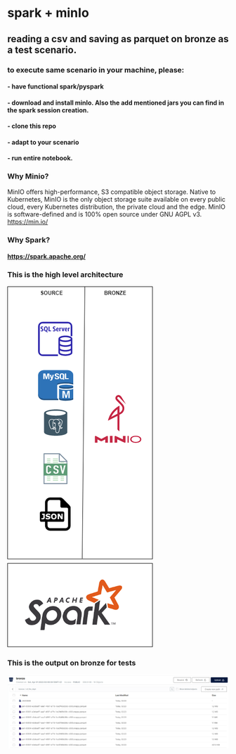 # spark + minIo

## reading a csv and saving as parquet on bronze as a test scenario.
### to execute same scenario in your machine, please:
#### - have functional spark/pyspark
#### - download and install minIo. Also the add mentioned jars you can find in the spark session creation.
#### - clone this repo
#### - adapt to your scenario
#### - run entire notebook.


### Why Minio?
MinIO offers high-performance, S3 compatible object storage. Native to
Kubernetes, MinIO is the only object storage suite available on every public
cloud, every Kubernetes distribution, the private cloud and the edge. MinIO
is software-defined and is 100% open source under GNU AGPL v3.
https://min.io/

### Why Spark?
#### https://spark.apache.org/


### This is the high level architecture
![Screenshot](Spark+Minio.png)


### This is the output on bronze for tests
![Screenshot](output-bronze.png)


